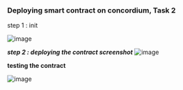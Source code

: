 <h3> Deploying smart contract on concordium, Task 2</h3>


step 1 : init

![image](https://user-images.githubusercontent.com/118893915/219048220-ddb27c7c-e1aa-4edc-b7d7-42aa427b0cd3.png)


***step 2 :  deploying the contract screenshot***
![image](https://user-images.githubusercontent.com/118893915/219384774-025ae39e-cd8a-47ea-9f37-81254ef1f179.png)

**testing the contract**

![image](https://user-images.githubusercontent.com/118893915/219384888-b34652bc-3ad4-4b4c-8f01-576888393ebc.png)



